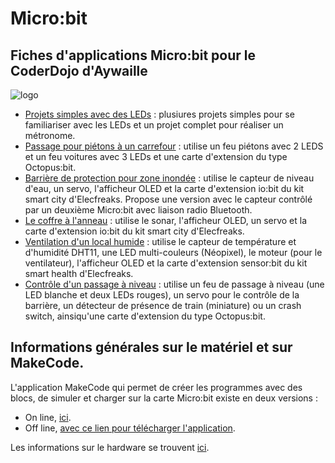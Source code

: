 # Micro:bit
## Fiches d'applications Micro:bit pour le CoderDojo d'Aywaille

![logo](https://github.com/user-attachments/assets/464e3e83-34bb-4e73-9169-e8c662cdf79d)

- [Projets simples avec des LEDs](/led) : plusiures projets simples pour se familiariser avec les LEDs et un projet complet pour réaliser un métronome.
- [Passage pour piétons à un carrefour](/carrefour) : utilise un feu piétons avec 2 LEDS et un feu voitures avec 3 LEDs et une carte d'extension du type Octopus:bit.
- [Barrière de protection pour zone inondée](/inondations) : utilise le capteur de niveau d'eau, un servo, l'afficheur OLED et la carte d'extension io:bit du kit smart city d'Elecfreaks. Propose une version avec le capteur contrôlé par un deuxième Micro:bit avec liaison radio Bluetooth.
- [Le coffre à l'anneau](/coffre) : utilise le sonar, l'afficheur OLED, un servo et la carte d'extension io:bit du kit smart city d'Elecfreaks.
- [Ventilation d'un local humide](/ventilation) : utilise le capteur de température et d'humidité DHT11, une LED multi-couleurs (Néopixel), le moteur (pour le ventilateur), l'afficheur OLED et la carte d'extension sensor:bit du kit smart health d'Elecfreaks.
- [Contrôle d'un passage à niveau](/pn) : utilise un feu de passage à niveau (une LED blanche et deux LEDs rouges), un servo pour le contrôle de la barrière, un détecteur de présence de train (miniature) ou un crash switch, ainsiqu'une carte d'extension du type Octopus:bit.

## Informations générales sur le matériel et sur MakeCode.

L'application MakeCode qui permet de créer les programmes avec des blocs, de simuler et charger sur la carte Micro:bit existe en deux versions :

- On line, [ici](https://makecode.microbit.org/).
- Off line, [avec ce lien pour télécharger l'application](https://makecode.microbit.org/offline-app).

Les informations sur le hardware se trouvent [ici](/hardware).
